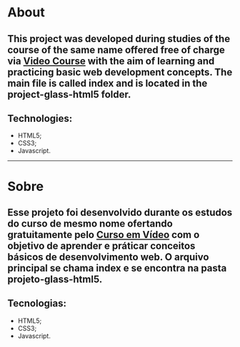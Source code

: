 # About

This project was developed during studies of the course of the same name offered free of charge via [Video Course](https://www.cursoemvideo.com/) with the aim of learning and practicing basic web development concepts. The main file is called index and is located in the project-glass-html5 folder.
---
## Technologies:
- HTML5;
- CSS3;
- Javascript.
  
---
# Sobre
Esse projeto foi desenvolvido durante os estudos do curso de mesmo nome ofertando gratuitamente pelo [Curso em Vídeo](https://www.cursoemvideo.com/) com o objetivo de aprender e práticar conceitos básicos de desenvolvimento web. O arquivo principal se chama index e se encontra na pasta projeto-glass-html5.
---
## Tecnologias:
- HTML5;
- CSS3;
- Javascript.
